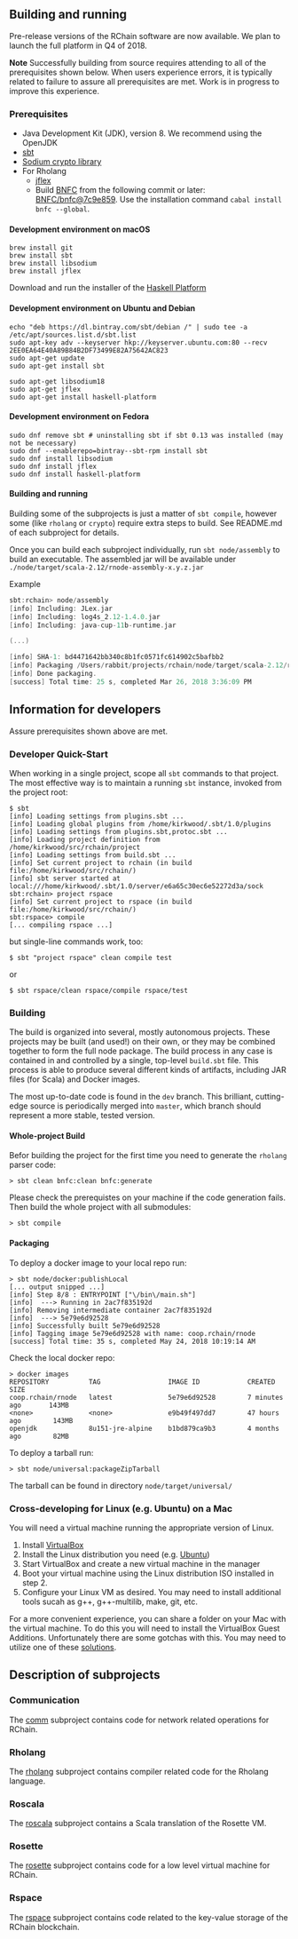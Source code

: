 ## Building and running

Pre-release versions of the RChain software are now available. We plan to launch the full platform in Q4 of 2018.

__Note__ Successfully building from source requires attending to all of the prerequisites shown below. When users experience errors, it is typically related to failure to assure all prerequisites are met. Work is in progress to improve this experience.

### Prerequisites
* Java Development Kit (JDK), version 8. We recommend using the OpenJDK
* [sbt](https://www.scala-sbt.org/download.html)
* [Sodium crypto library](https://github.com/jedisct1/libsodium)
* For Rholang
     - [jflex](http://jflex.de/)
     - Build [BNFC](http://bnfc.digitalgrammars.com/) from the following commit or later: [BNFC/bnfc@7c9e859](https://github.com/BNFC/bnfc/commit/7c9e859). Use the installation command `cabal install bnfc --global`.

#### Development environment on macOS

```
brew install git
brew install sbt
brew install libsodium
brew install jflex
```

Download and run the installer of the [Haskell Platform](https://www.haskell.org/platform/mac.html#osx)

#### Development environment on Ubuntu and Debian
```
echo "deb https://dl.bintray.com/sbt/debian /" | sudo tee -a /etc/apt/sources.list.d/sbt.list
sudo apt-key adv --keyserver hkp://keyserver.ubuntu.com:80 --recv 2EE0EA64E40A89B84B2DF73499E82A75642AC823
sudo apt-get update
sudo apt-get install sbt

sudo apt-get libsodium18
sudo apt-get jflex
sudo apt-get install haskell-platform
```

#### Development environment on Fedora
```
sudo dnf remove sbt # uninstalling sbt if sbt 0.13 was installed (may not be necessary)
sudo dnf --enablerepo=bintray--sbt-rpm install sbt
sudo dnf install libsodium
sudo dnf install jflex
sudo dnf install haskell-platform
```

#### Building and running
Building some of the subprojects is just a matter of `sbt compile`, however some (like `rholang` or `crypto`) require extra steps to build. See README.md of each subproject for details.

Once you can build each subproject individually, run `sbt node/assembly` to build an executable. The assembled jar will be available under `./node/target/scala-2.12/rnode-assembly-x.y.z.jar`

Example
```scala
sbt:rchain> node/assembly
[info] Including: JLex.jar
[info] Including: log4s_2.12-1.4.0.jar
[info] Including: java-cup-11b-runtime.jar

(...)

[info] SHA-1: bd4471642bb340c8b1fc0571fc614902c5bafbb2
[info] Packaging /Users/rabbit/projects/rchain/node/target/scala-2.12/rnode-assembly-0.1.3.jar ...
[info] Done packaging.
[success] Total time: 25 s, completed Mar 26, 2018 3:36:09 PM
```

## Information for developers
Assure prerequisites shown above are met.

### Developer Quick-Start

When working in a single project, scope all `sbt` commands to that project. The most effective way is to maintain a running `sbt` instance, invoked from the project root:
```
$ sbt
[info] Loading settings from plugins.sbt ...
[info] Loading global plugins from /home/kirkwood/.sbt/1.0/plugins
[info] Loading settings from plugins.sbt,protoc.sbt ...
[info] Loading project definition from /home/kirkwood/src/rchain/project
[info] Loading settings from build.sbt ...
[info] Set current project to rchain (in build file:/home/kirkwood/src/rchain/)
[info] sbt server started at local:///home/kirkwood/.sbt/1.0/server/e6a65c30ec6e52272d3a/sock
sbt:rchain> project rspace
[info] Set current project to rspace (in build file:/home/kirkwood/src/rchain/)
sbt:rspace> compile
[... compiling rspace ...]
```
but single-line commands work, too:
```
$ sbt "project rspace" clean compile test
```
or
```
$ sbt rspace/clean rspace/compile rspace/test
```

### Building

The build is organized into several, mostly autonomous projects. These projects may be built (and used!) on their own, or they may be combined together to form the full node package. The build process in any case is contained in and controlled by a single, top-level `build.sbt` file. This process is able to produce several different kinds of artifacts, including JAR files (for Scala) and Docker images.

The most up-to-date code is found in the `dev` branch. This brilliant, cutting-edge source is periodically merged into `master`, which branch should represent a more stable, tested version.

#### Whole-project Build

Befor building the project for the first time you need to generate the `rholang` parser code:
```
> sbt clean bnfc:clean bnfc:generate
```
Please check the prerequistes on your machine if the code generation fails.
Then build the whole project with all submodules:
```
> sbt compile
```

#### Packaging
To deploy a docker image to your local repo run:
```
> sbt node/docker:publishLocal
[... output snipped ...]
[info] Step 8/8 : ENTRYPOINT ["\/bin\/main.sh"]
[info]  ---> Running in 2ac7f835192d
[info] Removing intermediate container 2ac7f835192d
[info]  ---> 5e79e6d92528
[info] Successfully built 5e79e6d92528
[info] Tagging image 5e79e6d92528 with name: coop.rchain/rnode
[success] Total time: 35 s, completed May 24, 2018 10:19:14 AM
```

Check the local docker repo:
```
> docker images
REPOSITORY          TAG                 IMAGE ID            CREATED             SIZE
coop.rchain/rnode   latest              5e79e6d92528        7 minutes ago       143MB
<none>              <none>              e9b49f497dd7        47 hours ago        143MB
openjdk             8u151-jre-alpine    b1bd879ca9b3        4 months ago        82MB
```

To deploy a tarball run:
```
> sbt node/universal:packageZipTarball
```

The tarball can be found in directory `node/target/universal/`

### Cross-developing for Linux (e.g. Ubuntu) on a Mac
You will need a virtual machine running the appropriate version of Linux.
1. Install [VirtualBox]( https://www.virtualbox.org/wiki/Downloads)
2. Install the Linux distribution you need (e.g. [Ubuntu](http://releases.ubuntu.com/16.04/ubuntu-16.04.4-server-amd64.iso))
3. Start VirtualBox and create a new virtual machine in the manager
4. Boot your virtual machine using the Linux distribution ISO installed in step 2.
5. Configure your Linux VM as desired. You may need to install additional tools sucah as g++, g++-multilib, make, git, etc.

For a more convenient experience, you can share a folder on your Mac with the virtual machine. To do this you will need to install the VirtualBox Guest Additions. Unfortunately there are some gotchas with this. You may need to utilize one of these [solutions](https://askubuntu.com/questions/573596/unable-to-install-guest-additions-cd-image-on-virtual-box).

## Description of subprojects

### Communication

The [comm](comm) subproject contains code for network related operations for RChain.

### Rholang

The [rholang](rholang) subproject contains compiler related code for the Rholang language.

### Roscala

The [roscala](roscala) subproject contains a Scala translation of the Rosette VM.

### Rosette

The [rosette](rosette) subproject contains code for a low level virtual machine for RChain.

### Rspace

The [rspace](rspace) subproject contains code related to the key-value storage of the RChain blockchain.
